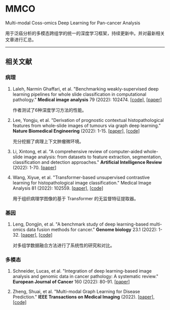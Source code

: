 # MMCO

Multi-modal Coss-omics Deep Learning for Pan-cancer Analysis

用于泛癌分析的多模态跨组学的统一的深度学习框架，持续更新中。并对最新相关文章进行汇总。

---

## 相关文献

### 病理

1. Laleh, Narmin Ghaffari, et al. "Benchmarking weakly-supervised deep learning pipelines for whole slide classification in computational pathology." **Medical image analysis** 79 (2022): 102474. [[code]](https://github.com/KatherLab/HIA), [[paper]](https://www.sciencedirect.com/science/article/pii/S1361841522001219)
  
    作者测试了6种深度学习方法的性能。
  
2. Lee, Yongju, et al. "Derivation of prognostic contextual histopathological features from whole-slide images of tumours via graph deep learning." **Nature Biomedical Engineering** (2022): 1-15. [[paper]](https://www.nature.com/articles/s41551-022-00923-0), [[code]](https://github.com/taliq/TEA-graph)

    充分挖掘了病理上下文肿瘤微环境。

3. Li, Xintong, et al. "A comprehensive review of computer-aided whole-slide image analysis: from datasets to feature extraction, segmentation, classification and detection approaches." **Artificial Intelligence Review** (2022): 1-70. [[paper]](https://link.springer.com/article/10.1007/s10462-021-10121-0)

4. Wang, Xiyue, et al. "Transformer-based unsupervised contrastive learning for histopathological image classification." Medical Image Analysis 81 (2022): 102559. [[paper]](https://www.sciencedirect.com/science/article/pii/S1361841522002043), [[code]](https://github.com/Xiyue-Wang/TransPath)

    用于组织病理学图像的基于 Transformer 的无监督特征提取器。


### 基因

1. Leng, Dongjin, et al. "A benchmark study of deep learning-based multi-omics data fusion methods for cancer." **Genome biology** 23.1 (2022): 1-32. [[paper]](https://genomebiology.biomedcentral.com/articles/10.1186/s13059-022-02739-2), [[code]](https://github.com/zhenglinyi/DL-mo)

    对多组学数据融合方法进行了系统性的研究和对比。

### 多模态

1. Schneider, Lucas, et al. "Integration of deep learning-based image analysis and genomic data in cancer pathology: A systematic review." **European Journal of Cancer** 160 (2022): 80-91. [[paper]](https://www.sciencedirect.com/science/article/pii/S0959804921011606)

2. Zheng, Shuai, et al. "Multi-modal Graph Learning for Disease Prediction." **IEEE Transactions on Medical Imaging** (2022). [[paper]](https://ieeexplore.ieee.org/abstract/document/9733917/), [[code]](https://github.com/SsGood/MMGL)